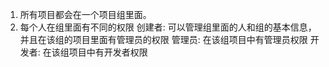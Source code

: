1. 所有项目都会在一个项目组里面。
2. 每个人在组里面有不同的权限
    创建者: 可以管理组里面的人和组的基本信息，并且在该组的项目里面有管理员的权限
    管理员: 在该组项目中有管理员权限
    开发者: 在该组项目中有开发者权限
